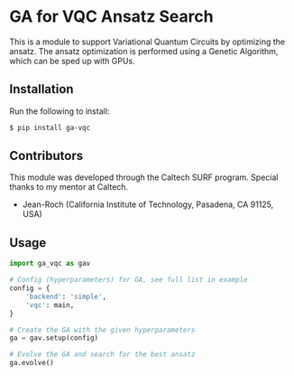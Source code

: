 # GA for VQC Ansatz Search
This is a module to support Variational Quantum Circuits by optimizing the ansatz. The ansatz optimization is performed using a Genetic Algorithm, which can be sped up with GPUs.


## Installation
Run the following to install:
```bash
$ pip install ga-vqc
```

## Contributors
This module was developed through the Caltech SURF program. Special thanks
to my mentor at Caltech.
- Jean-Roch (California Institute of Technology, Pasadena, CA 91125, USA)

## Usage
```python
import ga_vqc as gav

# Config (hyperparameters) for GA, see full list in example
config = {
    'backend': 'simple',
    'vqc': main,
}

# Create the GA with the given hyperparameters
ga = gav.setup(config)

# Evolve the GA and search for the best ansatz
ga.evolve()
```